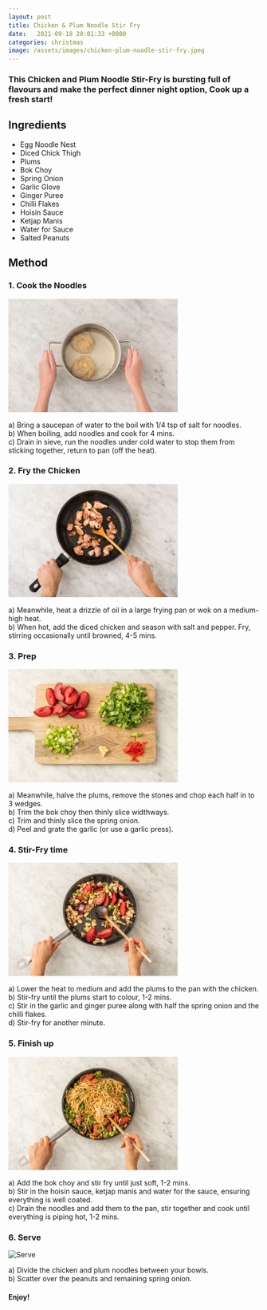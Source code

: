 ```yaml
---
layout: post
title: Chicken & Plum Noodle Stir Fry
date:   2021-09-18 20:01:33 +0000
categories: christmas
image: /assets/images/chicken-plum-noodle-stir-fry.jpeg
---
```



### This Chicken and Plum Noodle Stir-Fry is bursting full of flavours and make the perfect dinner night option, Cook up a fresh start!

## Ingredients

* Egg Noodle Nest
* Diced Chick Thigh
* Plums
* Bok Choy
* Spring Onion
* Garlic Glove
* Ginger Puree
* Chilli Flakes
* Hoisin Sauce
* Ketjap Manis
* Water for Sauce
* Salted Peanuts


## Method

### 1. Cook the Noodles

![Cook the noodles](/assets/images/cpnst-step-1.jpeg "Cook the Noodles")

a) Bring a saucepan of water to the boil with 1/4 tsp of salt for noodles.  
b) When boiling, add noodles and cook for 4 mins.  
c) Drain in sieve, run the noodles under cold water to stop them from sticking together, return to pan (off the heat).  

### 2. Fry the Chicken  

![Fry the Noodles](/assets/images/cpnst-step-2.jpeg "Fry the Chicken")

a) Meanwhile, heat a drizzle of oil in a large frying pan or wok on a medium-high heat.  
b) When hot, add the diced chicken and season with salt and pepper. Fry, stirring occasionally until browned, 4-5 mins.  

### 3. Prep

![Prep](/assets/images/cpnst-step-3.jpeg "Prep")

a) Meanwhile, halve the plums, remove the stones and chop each half in to 3 wedges.  
b) Trim the bok choy then thinly slice widthways.  
c) Trim and thinly slice the spring onion.  
d) Peel and grate the garlic (or use a garlic press).  

### 4. Stir-Fry time  

![Stir-Fry Time](/assets/images/cpnst-step-4.jpeg "Stir-Fry Time")

a) Lower the heat to medium and add the plums to the pan with the chicken.  
b) Stir-fry until the plums start to colour, 1-2 mins.  
c) Stir in the garlic and ginger puree along with half the spring onion and the chilli flakes.  
d) Stir-fry for another minute.  

### 5. Finish up  

![Finish Up](/assets/images/cpnst-step-5.jpeg "Finish Up")

a) Add the bok choy and stir fry until just soft, 1-2 mins.  
b) Stir in the hoisin sauce, ketjap manis and water for the sauce, ensuring everything is well coated.  
c) Drain the noodles and add them to the pan, stir together and cook until everything is piping hot, 1-2 mins.  

### 6. Serve  

![Serve](/assets/images/cpnst-step-6.peg "Serve")

a) Divide the chicken and plum noodles between your bowls.  
b) Scatter over the peanuts and remaining spring onion.  

#### Enjoy!  
